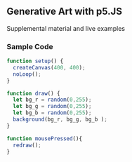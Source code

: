 ## Generative Art with p5.JS

Supplemental material and live examples

### Sample Code

```javascript
function setup() {
  createCanvas(400, 400);
  noLoop();
}

function draw() {
  let bg_r = random(0,255);
  let bg_g = random(0,255);
  let bg_b = random(0,255);
  background(bg_r, bg_g, bg_b ); 
}

function mousePressed(){
  redraw();
}
```
